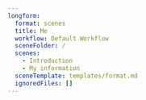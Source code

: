 ```yaml
---
longform:
  format: scenes
  title: Me
  workflow: Default Workflow
  sceneFolder: /
  scenes:
    - Introduction
    - My information
  sceneTemplate: templates/format.md
  ignoredFiles: []
---
```

